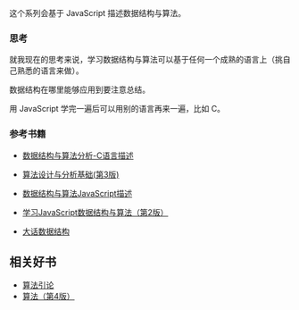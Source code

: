 这个系列会基于 JavaScript 描述数据结构与算法。

### 思考

就我现在的思考来说，学习数据结构与算法可以基于任何一个成熟的语言上（挑自己熟悉的语言来做）。

数据结构在哪里能够应用到要注意总结。

用 JavaScript 学完一遍后可以用别的语言再来一遍，比如 C。

### 参考书籍

* [数据结构与算法分析-C语言描述](https://book.douban.com/subject/4924153/)
* [算法设计与分析基础(第3版)](https://book.douban.com/subject/26337727/)

* [数据结构与算法JavaScript描述](https://book.douban.com/subject/25945449/)
* [学习JavaScript数据结构与算法（第2版）](https://book.douban.com/subject/27129352/)
* [大话数据结构](https://book.douban.com/subject/6424904/)

## 相关好书

* [算法引论](https://book.douban.com/subject/4178907/)
* [算法（第4版）](https://book.douban.com/subject/19952400/)